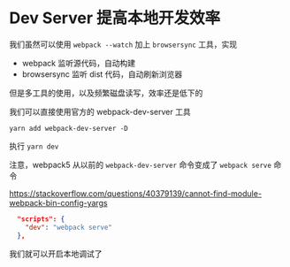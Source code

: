 # Dev Server 提高本地开发效率

我们虽然可以使用 `webpack --watch` 加上 `browsersync` 工具，实现

- webpack 监听源代码，自动构建
- browsersync 监听 dist 代码，自动刷新浏览器

但是多工具的使用，以及频繁磁盘读写，效率还是低下的

我们可以直接使用官方的 webpack-dev-server 工具

`yarn add webpack-dev-server -D`

执行 `yarn dev`

注意，webpack5 从以前的 `webpack-dev-server` 命令变成了 `webpack serve` 命令

https://stackoverflow.com/questions/40379139/cannot-find-module-webpack-bin-config-yargs

```json
  "scripts": {
    "dev": "webpack serve"
  },
```

我们就可以开启本地调试了
